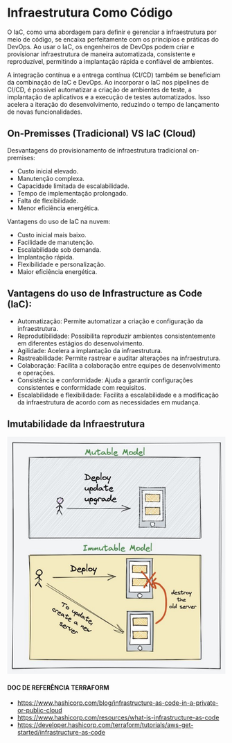 # Infraestrutura Como Código

O IaC, como uma abordagem para definir e gerenciar a infraestrutura por meio de código, se encaixa perfeitamente com os princípios e práticas do DevOps. Ao usar o IaC, os engenheiros de DevOps podem criar e provisionar infraestrutura de maneira automatizada, consistente e reproduzível, permitindo a implantação rápida e confiável de ambientes.

A integração contínua e a entrega contínua (CI/CD) também se beneficiam da combinação de IaC e DevOps. Ao incorporar o IaC nos pipelines de CI/CD, é possível automatizar a criação de ambientes de teste, a implantação de aplicativos e a execução de testes automatizados. Isso acelera a iteração do desenvolvimento, reduzindo o tempo de lançamento de novas funcionalidades.

## On-Premisses (Tradicional) VS IaC (Cloud)

Desvantagens do provisionamento de infraestrutura tradicional on-premises:

- Custo inicial elevado.
- Manutenção complexa.
- Capacidade limitada de escalabilidade.
- Tempo de implementação prolongado.
- Falta de flexibilidade.
- Menor eficiência energética.

Vantagens do uso de IaC na nuvem:

- Custo inicial mais baixo.
- Facilidade de manutenção.
- Escalabilidade sob demanda.
- Implantação rápida.
- Flexibilidade e personalização.
- Maior eficiência energética.

## Vantagens do uso de Infrastructure as Code (IaC):

- Automatização: Permite automatizar a criação e configuração da infraestrutura.
- Reprodutibilidade: Possibilita reproduzir ambientes consistentemente em diferentes estágios do desenvolvimento.
- Agilidade: Acelera a implantação da infraestrutura.
- Rastreabilidade: Permite rastrear e auditar alterações na infraestrutura.
- Colaboração: Facilita a colaboração entre equipes de desenvolvimento e operações.
- Consistência e conformidade: Ajuda a garantir configurações consistentes e conformidade com requisitos.
- Escalabilidade e flexibilidade: Facilita a escalabilidade e a modificação da infraestrutura de acordo com as necessidades em mudança.

## Imutabilidade da Infraestrutura

<div align="center">

![mutable-vs-immutable](./images/mutable-vs-immutable.png)

</div>

#### DOC DE REFERÊNCIA TERRAFORM

- https://www.hashicorp.com/blog/infrastructure-as-code-in-a-private-or-public-cloud
- https://www.hashicorp.com/resources/what-is-infrastructure-as-code
- https://developer.hashicorp.com/terraform/tutorials/aws-get-started/infrastructure-as-code